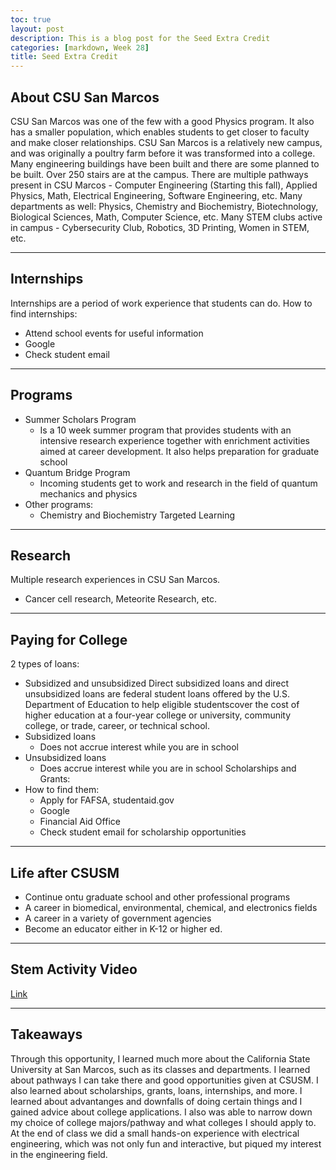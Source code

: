 ```yaml
---
toc: true
layout: post
description: This is a blog post for the Seed Extra Credit
categories: [markdown, Week 28]
title: Seed Extra Credit
---
```


## About CSU San Marcos
CSU San Marcos was one of the few with a good Physics program. It also has a smaller population, which enables students to get closer to faculty and make closer relationships. CSU San Marcos is a relatively new campus, and was originally a poultry farm before it was transformed into a college. Many engineering buildings have been built and there are some planned to be built. Over 250 stairs are at the campus. There are multiple pathways present in CSU Marcos - Computer Engineering (Starting this fall), Applied Physics, Math, Electrical Engineering, Software Engineering, etc. Many departments as well: Physics, Chemistry and Biochemistry, Biotechnology, Biological Sciences, Math, Computer Science, etc. Many STEM clubs active in campus - Cybersecurity Club, Robotics, 3D Printing, Women in STEM, etc.

---

## Internships
Internships are a period of work experience that students can do. 
How to find internships:
- Attend school events for useful information
- Google
- Check student email

---

## Programs
- Summer Scholars Program
    - Is a 10 week summer program that provides students with an intensive research experience together with enrichment activities aimed at career development. It also helps preparation for graduate school
- Quantum Bridge Program
    - Incoming students get to work and research in the field of quantum mechanics and physics
- Other programs:
    - Chemistry and Biochemistry Targeted Learning

---

## Research
Multiple research experiences in CSU San Marcos.
- Cancer cell research, Meteorite Research, etc.

---

## Paying for College
2 types of loans:
- Subsidized and unsubsidized
Direct subsidized loans and direct unsubsidized loans are federal student loans offered by the U.S. Department of Education to help eligible studentscover the cost of higher education at a four-year college or university, community college, or trade, career, or technical school.
- Subsidized loans
    - Does not accrue interest while you are in school
- Unsubsidized loans
    - Does accrue interest while you are in school
Scholarships and Grants:
- How to find them:
    - Apply for FAFSA, studentaid.gov
    - Google
    - Financial Aid Office
    - Check student email for scholarship opportunities

---

## Life after CSUSM
- Continue ontu graduate school and other professional programs
- A career in biomedical, environmental, chemical, and electronics fields
- A career in a variety of government agencies
- Become an educator either in K-12 or higher ed.

---

## Stem Activity Video
[Link](https://www.wevideo.com/view/3013365954)

---

## Takeaways
Through this opportunity, I learned much more about the California State University at San Marcos, such as its classes and departments. I learned about pathways I can take there and good opportunities given at CSUSM. I also learned about scholarships, grants, loans, internships, and more. I learned about advantanges and downfalls of doing certain things and I gained advice about college applications. I also was able to narrow down my choice of college majors/pathway and what colleges I should apply to. At the end of class we did a small hands-on experience with electrical engineering, which was not only fun and interactive, but piqued my interest in the engineering field.